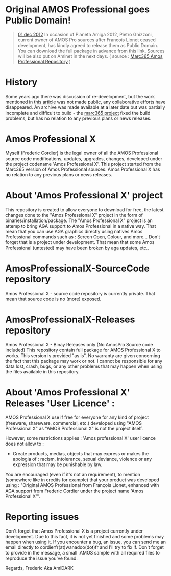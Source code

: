 # Original AMOS Professional goes Public Domain!
> [01 dec 2012](https://web.archive.org/web/20130530022407/http://www.pianetaamiga.it)
In occasion of Pianeta Amiga 2012, Pietro Ghizzoni, current owner of AMOS Pro sources after Francois Lionet ceased development, has kindly agreed to release them as Public Domain. You can download the full package in advance from this link. Sources will be also put on Aminet in the next days. ( source : [Marc365 Amos Professional Repository](https://github.com/marc365/AMOSProfessional) )

# History
Some years ago there was discussion of re-development, but the work mentioned in [this article](http://www.amiworld.it/news/amos_upgrade_eng.html) was not made public, any collaborative efforts have disappeared. An archive was made available at a later date but was partially incomplete and difficult to build - the [marc365 project](https://github.com/marc365/AMOSProfessional) fixed the build problems, but has no relation to any previous plans or news releases.

# Amos Professional X
Myself (Frederic Cordier) is the legal owner of all the AMOS Professional source code modifications, updates, upgrades, changes, developed under the project codename 'Amos Professional X'. This project started from the Marc365 version of Amos Professional sources. Amos Professional X has no relation to any previous plans or news releases.

# About 'Amos Professional X' project
This repository is created to allow everyone to download  for free, the latest changes done to the "Amos Professional X" project in the form of binaries/installation/package. The "Amos Professional X" project is an attemp to bring AGA support to Amos Professional in a native way. That mean that you can use AGA graphics directly using natives Amos Professional commands such as : Screen Open, Colour, and more... Don't forget that is a project under development. That mean that some Amos Professional (untested) may have been broken by aga updates, etc..

# AmosProfessionalX-SourceCode repository
Amos Professional X - source code repository is currently private. That mean that source code is no (more) exposed.

# AmosProfessionalX-Releases repository
Amos Professional X - Binay Releases only (No AmosPro Source code included) This repository contain full package for AMOS Professional X to works. This version is provided "as is". No warranty are given concerning the fact that this package may work or not. I cannot be responsible for any data lost, crash, bugs, or any other problems that may happen when using the files available in this repository.


# About 'Amos Professional X' Releases 'User Licence' :
AMOS Professional X use if free for everyone for any kind of project (freeware, shareware, commercial, etc.) developed using "AMOS Professional X" as "AMOS Professional X" is not the project itself.

However, some restrictions applies : 'Amos professional X' user licence does not allow to :
- Create products, medias, objects that may express or makes the apologia of : racism, intolerance, sexual deviance, violence or any expression that may be punishable by law.

You are encouraged (even if it's not an requirement), to mention (somewhere like in credits for example) that your product was developed using : "Original AMOS Professional from François Lionet, enhanced with AGA support from Frederic Cordier under the project name 'Amos Professional X'".

# Reporting issues
Don't forget that Amos Professional X is a project currently under development. Due to this fact, it is not yet finished and some problems may happen when using it.
If you encounter a bug, an issue, you can send me an email directly to cordierfr(at)wanadoo(dot)fr and I'll try to fix if. Don't forget to provide in the message, a small .AMOS sample with all required files to reproduce the issue you've found.

Regards, Frederic Aka AmiDARK
